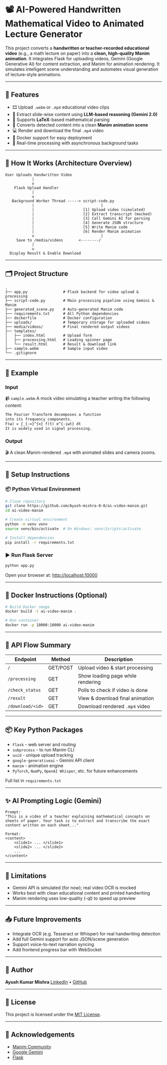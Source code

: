 # 📽️ AI-Powered Handwritten Mathematical Video to Animated Lecture Generator

This project converts a **handwritten or teacher-recorded educational video** (e.g., a math lecture on paper) into a **clean, high-quality Manim animation**. It integrates Flask for uploading videos, Gemini (Google Generative AI) for content extraction, and Manim for animation rendering. It simulates intelligent scene understanding and automates visual generation of lecture-style animations.

---

## 🚀 Features

- 🎞️ Upload `.webm` or `.mp4` educational video clips
- 🤖 Extract slide-wise content using **LLM-based reasoning (Gemini 2.0)**
- 🧠 Supports **LaTeX**-based mathematical parsing
- 🎨 Converts detected content into a clean **Manim animation scene**
- 💻 Render and download the final `.mp4` video
- 🐳 Docker support for easy deployment
- 📡 Real-time processing with asynchronous background tasks

---

## 🧠 How It Works (Architecture Overview)

```text
User Uploads Handwritten Video
            |
            v
    Flask Upload Handler
            |
            v
   Background Worker Thread -----> script-code.py
            |                              |
            |                      [1] Upload video (simulated)
            |                      [2] Extract transcript (mocked)
            |                      [3] Call Gemini AI for parsing
            |                      [4] Generate JSON structure
            |                      [5] Write Manim code
            |                      [6] Render Manim animation
            v                              |
     Save to /media/videos       <--------/
            |
            v
  Display Result & Enable Download
````

---

## 🗂️ Project Structure

```
.
├── app.py                # Flask backend for video upload & processing
├── script-code.py        # Main processing pipeline using Gemini & Manim
├── generated_scene.py    # Auto-generated Manim code
├── requirements.txt      # All Python dependencies
├── dockerfile            # Docker configuration
├── uploads/              # Temporary storage for uploaded videos
├── media/videos/         # Final rendered output videos
├── templates/
│   ├── index.html        # Upload form
│   ├── processing.html   # Loading spinner page
│   └── result.html       # Result & download link
├── sample.webm           # Sample input video
└── .gitignore
```

---

## 🧪 Example

### Input

📹 `sample.webm`
A mock video simulating a teacher writing the following content:

```latex
The Fourier Transform decomposes a function  
into its frequency components.  
F(ω) = ∫_{-∞}^{∞} f(t) e^{-iωt} dt  
It is widely used in signal processing.
```

### Output

🎬 A clean Manim-rendered `.mp4` with animated slides and camera zooms.

---

## 🔧 Setup Instructions

### 📦 Python Virtual Environment

```bash
# Clone repository
git clone https://github.com/Ayush-mishra-0-0/ai-video-manim.git
cd ai-video-manim

# Create virtual environment
python -m venv venv
source venv/bin/activate  # On Windows: venv\Scripts\activate

# Install dependencies
pip install -r requirements.txt
```

### ▶️ Run Flask Server

```bash
python app.py
```

Open your browser at: [http://localhost:10000](http://localhost:10000)

---

## 🐳 Docker Instructions (Optional)

```bash
# Build Docker image
docker build -t ai-video-manim .

# Run container
docker run -p 10000:10000 ai-video-manim
```

---

## 📜 API Flow Summary

| Endpoint         | Method   | Description                       |
| ---------------- | -------- | --------------------------------- |
| `/`              | GET/POST | Upload video & start processing   |
| `/processing`    | GET      | Show loading page while rendering |
| `/check_status`  | GET      | Polls to check if video is done   |
| `/result`        | GET      | View & download final animation   |
| `/download/<id>` | GET      | Download rendered `.mp4` video    |

---

## 📦 Key Python Packages

* `Flask` - web server and routing
* `subprocess` - to run Manim CLI
* `uuid` - unique upload tracking
* `google-generativeai` - Gemini API client
* `manim` - animation engine
* `PyTorch`, `NumPy`, `OpenAI Whisper`, etc. for future enhancements

Full list in `requirements.txt`

---

## ✨ AI Prompting Logic (Gemini)

```text
Prompt:
"This is a video of a teacher explaining mathematical concepts on sheets of paper. Your task is to extract and transcribe the exact content written on each sheet..."

Format:
<content>
    <slide1> ... </slide1>
    <slide2> ... </slide2>
    ...
</content>
```

---

## 📌 Limitations

* Gemini API is simulated (for now); real video OCR is mocked
* Works best with clean educational content and printed handwriting
* Manim rendering uses low-quality (-ql) to speed up preview

---

## 📥 Future Improvements

* Integrate OCR (e.g. Tesseract or Whisper) for real handwriting detection
* Add full Gemini support for auto JSON/scene generation
* Support voice-to-text narration syncing
* Add frontend progress bar with WebSocket

---

## 👤 Author

**Ayush Kumar Mishra**
[LinkedIn](https://www.linkedin.com/in/ayush-mishra-20b63b290) • [GitHub](https://github.com/Ayush-mishra-0-0)

---

## 📄 License

This project is licensed under the [MIT License](LICENSE).

---

## 🧠 Acknowledgements

* [Manim Community](https://www.manim.community/)
* [Google Gemini](https://ai.google.dev/)
* [Flask](https://flask.palletsprojects.com/)
